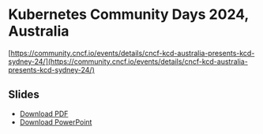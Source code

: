# Kubernetes Community Days 2024, Australia

[https://community.cncf.io/events/details/cncf-kcd-australia-presents-kcd-sydney-24/](https://community.cncf.io/events/details/cncf-kcd-australia-presents-kcd-sydney-24/)

## Slides

- [Download PDF](./Optimising-k8s-Operators.pdf)
- [Download PowerPoint](./Optimising-k8s-Operators.pptx)

